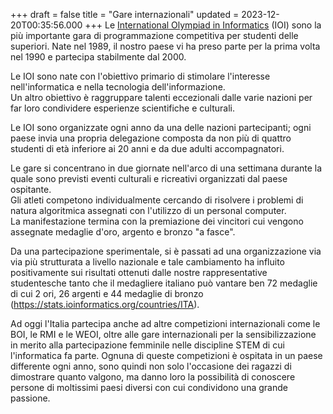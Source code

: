 +++
draft = false
title = "Gare internazionali"
updated = 2023-12-20T00:35:56.000
+++
Le <a href="https://ioinformatics.org/">International Olympiad in Informatics</a> (IOI) sono la più importante gara di programmazione competitiva per studenti delle superiori. Nate nel 1989, il nostro paese vi ha preso parte per la prima volta nel 1990 e partecipa stabilmente dal 2000.

Le IOI sono nate con l'obiettivo primario di stimolare l'interesse nell'informatica e nella tecnologia dell'informazione.<br/>Un altro obiettivo è raggruppare talenti eccezionali dalle varie nazioni per far loro condividere esperienze scientifiche e culturali.

Le IOI sono organizzate ogni anno da una delle nazioni partecipanti; ogni paese invia una propria delegazione composta da non più di quattro studenti di età inferiore ai 20 anni e da due adulti accompagnatori.

Le gare si concentrano in due giornate nell'arco di una settimana durante la quale sono previsti eventi culturali e ricreativi organizzati dal paese ospitante.<br/>Gli atleti competono individualmente cercando di risolvere i problemi di natura algoritmica assegnati con l'utilizzo di un personal computer.<br/>La manifestazione termina con la premiazione dei vincitori cui vengono assegnate medaglie d'oro, argento e bronzo "a fasce".

Da una partecipazione sperimentale, si è passati ad una organizzazione via via più strutturata a livello nazionale e tale cambiamento ha influito positivamente sui risultati ottenuti dalle nostre rappresentative studentesche tanto che il medagliere italiano può vantare ben 72 medaglie di cui 2 ori, 26 argenti e 44 medaglie di bronzo (https://stats.ioinformatics.org/countries/ITA).

Ad oggi l'Italia partecipa anche ad altre competizioni internazionali come le BOI, le RMI e le WEOI, oltre alle gare 
internazionali per la sensibilizzazione in merito alla partecipazione femminile nelle discipline STEM di cui l'informatica fa parte. Ognuna di queste competizioni è ospitata in un paese differente ogni anno, 
sono quindi non solo l'occasione dei ragazzi di dimostrare quanto valgono, ma danno loro la possibilità di conoscere  persone di moltissimi paesi diversi con cui condividono una grande passione.
